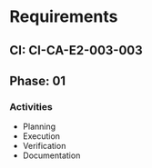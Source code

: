 # Requirements

## CI: CI-CA-E2-003-003
## Phase: 01

### Activities
- Planning
- Execution
- Verification
- Documentation
